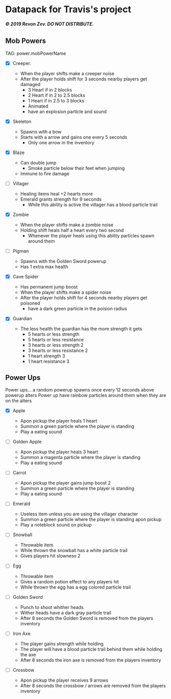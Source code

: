 # Datapack for Travis's project
###### **© 2019 Revon Zev. DO NOT DISTRIBUTE.**

## Mob Powers
TAG: power.mobPowerName

- [X] Creeper. 
  - When the player shifts make a creeper noise
  - After the player holds shift for 3 seconds nearby players get damaged
    - 3 Heart if in 2 blocks
    - 2 Heart if in 2 to 2.5 blocks
    - 1 Heart if in 2.5 to 3 blocks
    - Animated
    - have an explosion particle and sound

- [X] Skeleton
  - Spawns with a bow
  - Starts with a arrow and gains one every 5 seconds
    - Only one arrow in the inventory

- [X] Blaze
  - Can double jump
    - Smoke particle below their feet when jumping
  - Immune to fire damage

- [ ] Villager
  - Healing items heal +2 hearts more
  - Emerald grants strength for 9 seconds
    - While this ability is active the villager has a blood particle trail

- [X] Zombie
  - When the player shifts make a zombie noise
  - Holding shift heals half a heart every two second
    - Whenever the player heals using this ability particles spawn around them

- [ ] Pigman
  - Spawns with the Golden Sword powerup
  - Has 1 extra max health

- [X] Cave Spider
  - Has permanent jump boost
  - When the player shifts make a spider noise
  - After the player holds shift for 4 seconds nearby players get poisoned
    - have a dark green particle in the poision radius

- [X] Guardian
  - The less health the guardian has the more strength it gets
    - 5 hearts or less strength
    - 5 hearts or less resistance
    - 3 hearts or less strength 2
    - 3 hearts or less resistance 2
    - 1 heart strength 3
    - 1 heart resistance 3

## Power Ups
Power ups... a random powerup spawns once every 12 seconds above powerup alters
Power up have rainbow particles around them when they are on the alters

- [X] Apple
  - Apon pickup the player heals 1 heart
  - Summon a green particle where the player is standing
  - Play a eating sound
      
- [ ] Golden Apple
  - Apon pickup the player heals 3 heart
  - Summon a magenta particle where the player is standing
  - Play a eating sound

- [ ] Carrot
  - Apon pickup the player gains jump boost 2
  - Summon a green particle where the player is standing
  - Play a eating sound

- [ ] Emerald
  - Useless item unless you are using the villager character
  - Summon a green particle where the player is standing apon pickup
  - Play a noteblock sound on pickup

- [ ] Snowball
  - Throwable item
  - While thrown the snowball has a white particle trail
  - Gives players hit slowness 2

- [ ] Egg
  - Throwable item
  - Gives a random potion effect to any players hit
  - While thrown the egg has a egg colored particle trail

- [ ] Golden Sword
  - Punch to shoot whither heads
  - Wither heads have a dark gray particle trail
  - After 8 seconds the Golden Sword is removed from the players inventory

- [ ] Iron Axe
  - The player gains strength while holding
  - The player will have a blood particle trail behind them while holding the axe
  - After 8 seconds the iron axe is removed from the players inventory

- [ ] Crossbow
  - Apon pickup the player receives 9 arrows
  - After 8 seconds the crossbow / arrows are removed from the players inventory